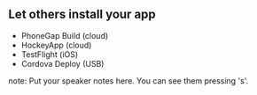 ##  Let others install your app

* PhoneGap Build (cloud)
* HockeyApp (cloud)
* TestFlight (iOS)
* Cordova Deploy (USB)

note:
    Put your speaker notes here.
    You can see them pressing 's'.
